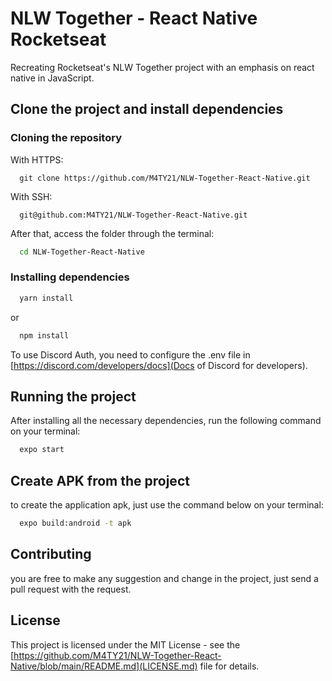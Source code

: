 # NLW Together - React Native Rocketseat

Recreating Rocketseat's NLW Together project with an emphasis on react native in JavaScript.

## Clone the project and install dependencies

### Cloning the repository

With HTTPS:

```git
  git clone https://github.com/M4TY21/NLW-Together-React-Native.git
```

With SSH:

```git
  git@github.com:M4TY21/NLW-Together-React-Native.git
```

After that, access the folder through the terminal:

```bash
  cd NLW-Together-React-Native
```

### Installing dependencies

```bash
  yarn install
```

or

```bash
  npm install
```

To use Discord Auth, you need to configure the .env file in [https://discord.com/developers/docs](Docs of Discord for developers).

## Running the project

After installing all the necessary dependencies, run the following command on your terminal:

```bash
  expo start
```

## Create APK from the project

to create the application apk, just use the command below on your terminal:

```bash
  expo build:android -t apk
```

## Contributing

you are free to make any suggestion and change in the project, just send a pull request with the request.

## License

This project is licensed under the MIT License - see the [https://github.com/M4TY21/NLW-Together-React-Native/blob/main/README.md](LICENSE.md) file for details.
